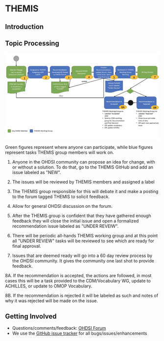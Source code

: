 # THEMIS

## Introduction

## Topic Processing

![THEMIS Process Diagram](src/img/THEMIS_WG_Process_Diagram.jpg)

Green figures represent where anyone can participate, while blue figures represent tasks THEMIS group members will work on.

1. Anyone in the OHDSI community can propose an idea for change, with or without a solution.  To do that, go to the THEMIS GitHub and add an issue labeled as "NEW".

2. The issues will be reviewed by THEMIS members and assigned a label

3. The THEMIS group responsible for this will debate it and make a posting to the forum tagged THEMIS to solicit feedback.

4. Allow for general OHDSI discussion on the forum.

5. After the THEMIS group is confident that they have gathered enough feedback they will close the initial issue and open a formalized recommendation issue labeled as "UNDER REVEIW".

6. There will be periodic all-hands THEMIS working group and at this point all "UNDER REVIEW" tasks will be reviewed to see which are ready for final approval.

7. Issues that are deemed ready will go into a 60 day review process by the OHDSI community.  It gives the community one last shot to provide feedback.

8A. If the recommendation is accepted, the actions are followed, in most cases this will be a task provided to the CDM/Vocabulary WG, update to ACHILLES, or update to OMOP Vocabulary.

8B. If the recommendation is rejected it will be labeled as such and notes of why it was rejected will be made on the issue.

## Getting Involved 
* Questions/comments/feedback: <a href="http://forums.ohdsi.org/tags/themis">OHDSI Forum</a>
* We use the <a href="../../issues">GitHub issue tracker</a> for all bugs/issues/enhancements
